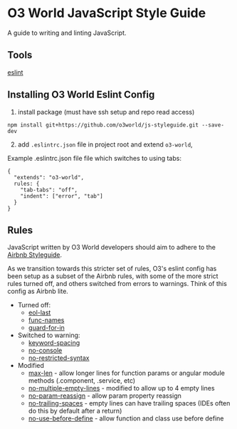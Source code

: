 # O3 World JavaScript Style Guide

A guide to writing and linting JavaScript.

## Tools
[eslint](https://github.com/eslint/eslint)

## Installing O3 World Eslint Config
1. install package (must have ssh setup and repo read access)

  `npm install git+https://github.com/o3world/js-styleguide.git --save-dev`

2. add `.eslintrc.json` file in project root and extend `o3-world`,


Example .eslintrc.json file file which switches to using tabs:
 ```
 {
   "extends": "o3-world",
   rules: {
     "tab-tabs": "off",
     "indent": ["error", "tab"]
   }
 }
 ```


## Rules
JavaScript written by O3 World developers should aim to adhere to the [Airbnb Styleguide](https://github.com/airbnb/javascript).

As we transition towards this stricter set of rules, O3's eslint config has been setup as a subset of the Airbnb rules, with some of the more strict rules turned off, and others switched from errors to warnings. Think of this config as Airbnb lite.

- Turned off:
  - [eol-last](https://github.com/airbnb/javascript#whitespace--newline-at-end)
  - [func-names](http://eslint.org/docs/rules/func-names)
  - [guard-for-in](http://eslint.org/docs/rules/guard-for-in)
- Switched to warning:
  - [keyword-spacing](https://github.com/airbnb/javascript#whitespace--around-keywords)
  - [no-console](http://eslint.org/docs/rules/no-console)
  - [no-restricted-syntax](https://github.com/airbnb/javascript#iterators--nope)
- Modified
  - [max-len](https://github.com/airbnb/javascript#whitespace--max-len) - allow longer lines for function params or angular module methods (.component, .service, etc)
  - [no-multiple-empty-lines](http://eslint.org/docs/rules/no-multiple-empty-lines) - modified to allow up to 4 empty lines
  - [no-param-reassign](https://github.com/airbnb/javascript#functions--mutate-params) - allow param property reassign
  - [no-trailing-spaces](http://eslint.org/docs/rules/no-trailing-spaces) - empty lines can have trailing spaces (IDEs often do this by default after a return)
  - [no-use-before-define](http://eslint.org/docs/rules/no-use-before-define) - allow function and class use before define
